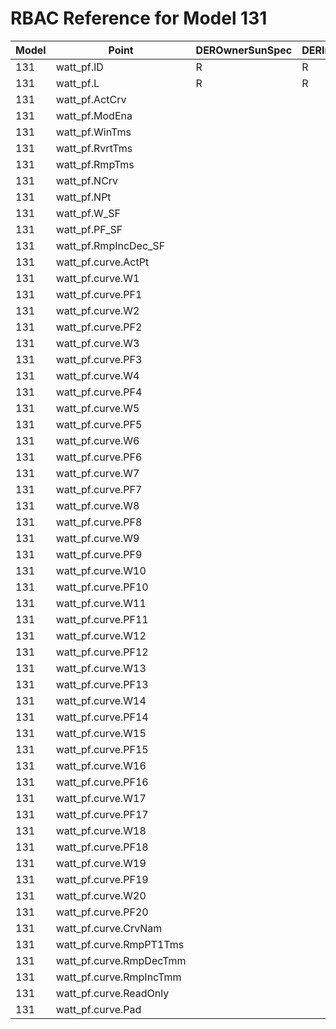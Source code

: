 # RBAC Reference for Model 131

| Model | Point | DEROwnerSunSpec | DERInstallerSunSpec | DERVendorSunSpec | ServiceProviderSunSpec | GridOperatorSunSpec |
|-------|-------|------------------|---------------------|------------------|------------------------|---------------------|
| 131 | watt_pf.ID | R | R | R | R | R |
| 131 | watt_pf.L | R | R | R | R | R |
| 131 | watt_pf.ActCrv |  |  |  |  |  |
| 131 | watt_pf.ModEna |  |  |  |  |  |
| 131 | watt_pf.WinTms |  |  |  |  |  |
| 131 | watt_pf.RvrtTms |  |  |  |  |  |
| 131 | watt_pf.RmpTms |  |  |  |  |  |
| 131 | watt_pf.NCrv |  |  |  |  |  |
| 131 | watt_pf.NPt |  |  |  |  |  |
| 131 | watt_pf.W_SF |  |  |  |  |  |
| 131 | watt_pf.PF_SF |  |  |  |  |  |
| 131 | watt_pf.RmpIncDec_SF |  |  |  |  |  |
| 131 | watt_pf.curve.ActPt |  |  |  |  |  |
| 131 | watt_pf.curve.W1 |  |  |  |  |  |
| 131 | watt_pf.curve.PF1 |  |  |  |  |  |
| 131 | watt_pf.curve.W2 |  |  |  |  |  |
| 131 | watt_pf.curve.PF2 |  |  |  |  |  |
| 131 | watt_pf.curve.W3 |  |  |  |  |  |
| 131 | watt_pf.curve.PF3 |  |  |  |  |  |
| 131 | watt_pf.curve.W4 |  |  |  |  |  |
| 131 | watt_pf.curve.PF4 |  |  |  |  |  |
| 131 | watt_pf.curve.W5 |  |  |  |  |  |
| 131 | watt_pf.curve.PF5 |  |  |  |  |  |
| 131 | watt_pf.curve.W6 |  |  |  |  |  |
| 131 | watt_pf.curve.PF6 |  |  |  |  |  |
| 131 | watt_pf.curve.W7 |  |  |  |  |  |
| 131 | watt_pf.curve.PF7 |  |  |  |  |  |
| 131 | watt_pf.curve.W8 |  |  |  |  |  |
| 131 | watt_pf.curve.PF8 |  |  |  |  |  |
| 131 | watt_pf.curve.W9 |  |  |  |  |  |
| 131 | watt_pf.curve.PF9 |  |  |  |  |  |
| 131 | watt_pf.curve.W10 |  |  |  |  |  |
| 131 | watt_pf.curve.PF10 |  |  |  |  |  |
| 131 | watt_pf.curve.W11 |  |  |  |  |  |
| 131 | watt_pf.curve.PF11 |  |  |  |  |  |
| 131 | watt_pf.curve.W12 |  |  |  |  |  |
| 131 | watt_pf.curve.PF12 |  |  |  |  |  |
| 131 | watt_pf.curve.W13 |  |  |  |  |  |
| 131 | watt_pf.curve.PF13 |  |  |  |  |  |
| 131 | watt_pf.curve.W14 |  |  |  |  |  |
| 131 | watt_pf.curve.PF14 |  |  |  |  |  |
| 131 | watt_pf.curve.W15 |  |  |  |  |  |
| 131 | watt_pf.curve.PF15 |  |  |  |  |  |
| 131 | watt_pf.curve.W16 |  |  |  |  |  |
| 131 | watt_pf.curve.PF16 |  |  |  |  |  |
| 131 | watt_pf.curve.W17 |  |  |  |  |  |
| 131 | watt_pf.curve.PF17 |  |  |  |  |  |
| 131 | watt_pf.curve.W18 |  |  |  |  |  |
| 131 | watt_pf.curve.PF18 |  |  |  |  |  |
| 131 | watt_pf.curve.W19 |  |  |  |  |  |
| 131 | watt_pf.curve.PF19 |  |  |  |  |  |
| 131 | watt_pf.curve.W20 |  |  |  |  |  |
| 131 | watt_pf.curve.PF20 |  |  |  |  |  |
| 131 | watt_pf.curve.CrvNam |  |  |  |  |  |
| 131 | watt_pf.curve.RmpPT1Tms |  |  |  |  |  |
| 131 | watt_pf.curve.RmpDecTmm |  |  |  |  |  |
| 131 | watt_pf.curve.RmpIncTmm |  |  |  |  |  |
| 131 | watt_pf.curve.ReadOnly |  |  |  |  |  |
| 131 | watt_pf.curve.Pad |  |  |  |  |  |
